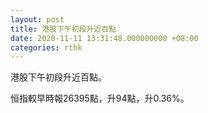 ```yaml
---
layout: post
title: 港股下午初段升近百點
date: 2020-11-11 13:31:48.000000000 +08:00
categories: rthk
---
```


港股下午初段升近百點。

恒指較早時報26395點，升94點，升0.36%。
